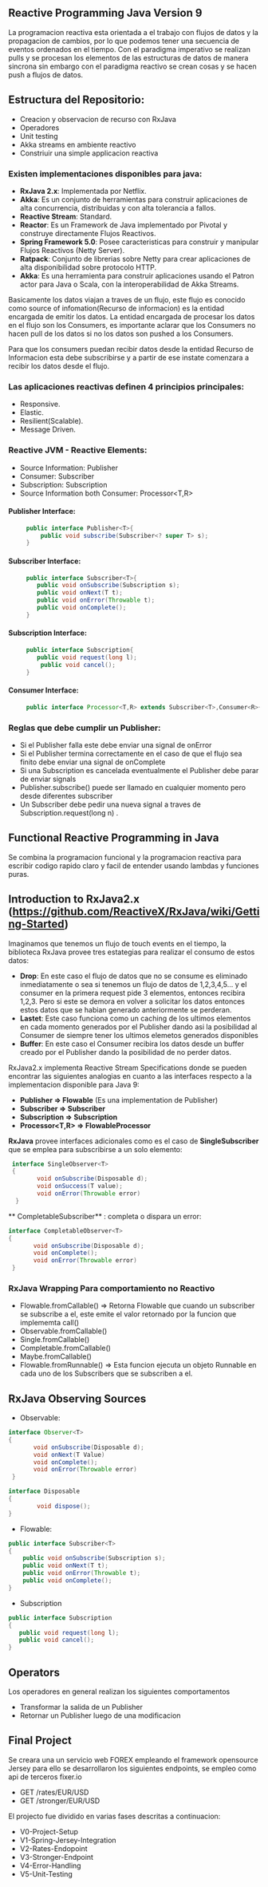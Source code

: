 ## Reactive Programming Java Version 9

La programacion reactiva esta orientada a el trabajo con flujos de datos y la propagacion de cambios, por lo que podemos tener
una secuencia de eventos ordenados en el tiempo. Con el paradigma imperativo se realizan pulls y se procesan los elementos de
las estructuras de datos de manera sincrona sin embargo con el paradigma reactivo se crean cosas y se hacen push a flujos de datos.

## Estructura del Repositorio:
* Creacion y observacion de recurso con  RxJava
* Operadores
* Unit testing
* Akka streams en ambiente reactivo
* Constriuir una simple applicacion reactiva

### Existen implementaciones disponibles para java:
* **RxJava 2.x**: Implementada por Netflix.
* **Akka**: Es un conjunto de herramientas para construir aplicaciones de alta concurrencia, distribuidas y con alta tolerancia a fallos.
 * **Reactive Stream**: Standard.
 * **Reactor**: Es un Framework de Java implementado por Pivotal y construye directamente Flujos Reactivos.
 * **Spring Framework 5.0**: Posee caracteristicas para construir y manipular Flujos Reactivos (Netty Server).
 * **Ratpack**: Conjunto de librerias sobre Netty para crear aplicaciones de alta disponibilidad sobre protocolo HTTP.
 * **Akka**: Es una herramienta para construir aplicaciones usando el Patron actor para Java o Scala, con la interoperabilidad de Akka Streams.
  
Basicamente los datos viajan a traves de un flujo, este flujo es conocido como source of infomation(Recurso de informacion) es 
la entidad encargada de emitir los datos. La entidad encargada de procesar los datos en el flujo son los Consumers, es importante 
aclarar que los Consumers no hacen pull de los datos si no los datos son pushed a los Consumers.
 
Para que los consumers puedan recibir datos desde la entidad Recurso de Informacion esta debe subscribirse y a partir de ese instate
comenzara a recibir los datos desde el flujo. 
 
    
### Las aplicaciones reactivas definen 4 principios principales:
* Responsive.
* Elastic.
* Resilient(Scalable).
* Message Driven.
  
### Reactive JVM - Reactive Elements:

* Source Information: Publisher<T>
* Consumer: Subscriber<T>
* Subscription: Subscription
* Source Information both Consumer: Processor<T,R>

#### Publisher Interface:

```java
     public interface Publisher<T>{
         public void subscribe(Subscriber<? super T> s);
     }
```
       

#### Subscriber Interface:

```java
     public interface Subscriber<T>{
        public void onSubscribe(Subscription s);
        public void onNext(T t);
        public void onError(Throwable t);
        public void onComplete();
     }
```
  

#### Subscription Interface:

```java
     public interface Subscription{
        public void request(long l);
       	 public void cancel();
     }
```


#### Consumer Interface:
   
```java
     public interface Processor<T,R> extends Subscriber<T>,Consumer<R>{}
```
   
### Reglas que debe cumplir un Publisher:
* Si el Publisher falla este debe enviar una signal de onError
* Si el Publisher termina correctamente en el caso de que el flujo sea finito debe enviar una signal de onComplete
* Si una Subscription es cancelada eventualmente el Publisher debe parar de enviar signals
* Publisher.subscribe() puede ser llamado en cualquier momento pero desde diferentes subscriber
* Un Subscriber debe pedir una nueva signal a traves de Subscription.request(long n) .

## Functional Reactive Programming in Java
Se combina la programacion funcional y la programacion reactiva para escribir codigo rapido claro y facil de entender
usando lambdas y funciones puras.

## Introduction to RxJava2.x (https://github.com/ReactiveX/RxJava/wiki/Getting-Started)
Imaginamos que tenemos un flujo de touch events en el tiempo, la biblioteca RxJava provee tres estategias para realizar el consumo de estos datos:

* **Drop**:  En este caso el flujo de datos que no se consume es eliminado inmediatamente o sea si tenemos un flujo de datos de 1,2,3,4,5... y el consumer en la primera request pide 3 elementos, entonces recibira 1,2,3. Pero si este se demora en volver a solicitar los datos entonces estos datos que se habian generado anteriormente se perderan. 
* **Lastet**: Este caso funciona como un caching de los ultimos elementos en cada momento generados por el Publisher dando asi la posibilidad al Consumer de siempre tener los ultimos elemetos generados disponibles
* **Buffer**:  En este caso el Consumer recibira los datos desde un buffer creado por el Publisher dando la posibilidad de no perder datos.

RxJava2.x implementa Reactive Stream Specifications donde se pueden encontrar las siguientes analogias en cuanto a las interfaces respecto a la implementacion disponible para Java 9:

* **Publisher<T> => Flowable<T>** (Es una implementation de Publisher<T>)
* **Subscriber<T> => Subscriber<T>**
* **Subscription  => Subscription**
* **Processor<T,R> => FlowableProcessor<T>**

**RxJava** provee interfaces adicionales como es el caso de **SingleSubscriber<T>** que se emplea para subscribirse a un solo elemento:
 
```java
 interface SingleObserver<T>
 {
     	void onSubscribe(Disposable d);
     	void onSuccess(T value);
     	void onError(Throwable error)
  }
```
** CompletableSubscriber** : completa o dispara un error:
 
 ``` java
 interface CompletableObserver<T>
 {
     	void onSubscribe(Disposable d);
     	void onComplete();
     	void onError(Throwable error)
  }
   ```
### RxJava Wrapping Para comportamiento no Reactivo
* Flowable.fromCallable() => Retorna Flowable que cuando un subscriber se subscribe a el, este emite el valor retornado por la funcion que implememta call()
* Observable.fromCallable()
* Single.fromCallable()
* Completable.fromCallable()
* Maybe.fromCallable()
* Flowable.fromRunnable() => Esta funcion ejecuta un objeto Runnable en cada uno de los Subscribers que se subscriben a el.

## RxJava Observing Sources

* Observable<T>:

 ``` java
 interface Observer<T>
 {
     	void onSubscribe(Disposable d);
     	void onNext(T Value)
     	void onComplete();
     	void onError(Throwable error)
  }
  ```
     
 ``` java
 interface Disposable
 {
		 void dispose();
 }
 ```
* Flowable<T>:

 ```java
public interface Subscriber<T>
 {
     public void onSubscribe(Subscription s);
     public void onNext(T t);
     public void onError(Throwable t);
     public void onComplete();
 }
```
* Subscription

 ```java
public interface Subscription
{
    public void request(long l);
    public void cancel();
}
```

## Operators
Los operadores en general realizan los siguientes comportamentos
* Transformar la salida de un Publisher
* Retornar un Publisher luego de una modificacion

## Final Project
Se creara una un servicio web FOREX empleando el framework opensource Jersey para ello se desarrollaron los siguientes endpoints, se empleo como api de terceros fixer.io
* GET /rates/EUR/USD
* GET /stronger/EUR/USD

El projecto fue dividido en varias fases descritas a continuacion:

* V0-Project-Setup
* V1-Spring-Jersey-Integration
* V2-Rates-Endopoint
* V3-Stronger-Endpoint
* V4-Error-Handling
* V5-Unit-Testing